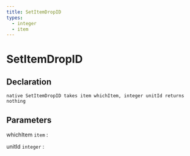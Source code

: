 ```yaml
---
title: SetItemDropID
types:
  - integer
  - item
---
```


# SetItemDropID

## Declaration

```jass
native SetItemDropID takes item whichItem, integer unitId returns nothing
```

## Parameters
whichItem `item`
: 

unitId `integer`
: 
